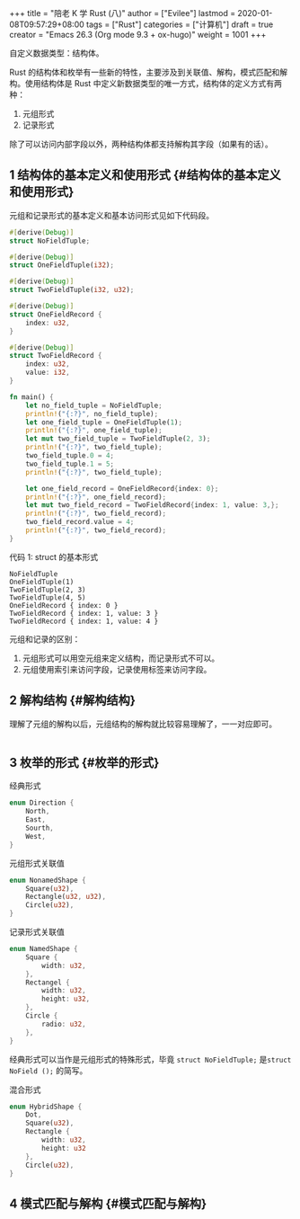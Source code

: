 +++
title = "陪老 K 学 Rust (八)"
author = ["Evilee"]
lastmod = 2020-01-08T09:57:29+08:00
tags = ["Rust"]
categories = ["计算机"]
draft = true
creator = "Emacs 26.3 (Org mode 9.3 + ox-hugo)"
weight = 1001
+++

自定义数据类型：结构体。
<!--more-->

Rust 的结构体和枚举有一些新的特性，主要涉及到关联值、解构，模式匹配和解构。使用结构体是 Rust 中定义新数据类型的唯一方式，结构体的定义方式有两种：

1.  元组形式
2.  记录形式

除了可以访问内部字段以外，两种结构体都支持解构其字段（如果有的话）。


## <span class="section-num">1</span> 结构体的基本定义和使用形式 {#结构体的基本定义和使用形式}

元组和记录形式的基本定义和基本访问形式见如下代码段。

```rust
#[derive(Debug)]
struct NoFieldTuple;

#[derive(Debug)]
struct OneFieldTuple(i32);

#[derive(Debug)]
struct TwoFieldTuple(i32, u32);

#[derive(Debug)]
struct OneFieldRecord {
    index: u32,
}

#[derive(Debug)]
struct TwoFieldRecord {
    index: u32,
    value: i32,
}

fn main() {
    let no_field_tuple = NoFieldTuple;
    println!("{:?}", no_field_tuple);
    let one_field_tuple = OneFieldTuple(1);
    println!("{:?}", one_field_tuple);
    let mut two_field_tuple = TwoFieldTuple(2, 3);
    println!("{:?}", two_field_tuple);
    two_field_tuple.0 = 4;
    two_field_tuple.1 = 5;
    println!("{:?}", two_field_tuple);

    let one_field_record = OneFieldRecord{index: 0};
    println!("{:?}", one_field_record);
    let mut two_field_record = TwoFieldRecord{index: 1, value: 3,};
    println!("{:?}", two_field_record);
    two_field_record.value = 4;
    println!("{:?}", two_field_record);
}
```

<div class="src-block-caption">
  <span class="src-block-number">&#20195;&#30721; 1</span>:
  struct 的基本形式
</div>

```text
NoFieldTuple
OneFieldTuple(1)
TwoFieldTuple(2, 3)
TwoFieldTuple(4, 5)
OneFieldRecord { index: 0 }
TwoFieldRecord { index: 1, value: 3 }
TwoFieldRecord { index: 1, value: 4 }
```

元组和记录的区别：

1.  元组形式可以用空元组来定义结构，而记录形式不可以。
2.  元组使用索引来访问字段，记录使用标签来访问字段。


## <span class="section-num">2</span> 解构结构 {#解构结构}

理解了元组的解构以后，元组结构的解构就比较容易理解了，一一对应即可。

```rust

```


## <span class="section-num">3</span> 枚举的形式 {#枚举的形式}

经典形式

```rust
enum Direction {
    North,
    East,
    Sourth,
    West,
}
```

元组形式关联值

```rust
enum NonamedShape {
    Square(u32),
    Rectangle(u32, u32),
    Circle(u32),
}
```

记录形式关联值

```rust
enum NamedShape {
    Square {
        width: u32,
    },
    Rectangel {
        width: u32,
        height: u32,
    },
    Circle {
        radio: u32,
    },
}
```

经典形式可以当作是元组形式的特殊形式，毕竟 `struct NoFieldTuple;` 是`struct NoField ();` 的简写。

混合形式

```rust
enum HybridShape {
    Dot,
    Square(u32),
    Rectangle {
        width: u32,
        height: u32
    },
    Circle(u32),
}
```


## <span class="section-num">4</span> 模式匹配与解构 {#模式匹配与解构}
